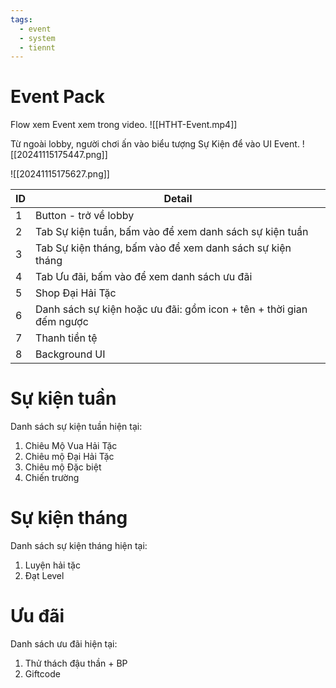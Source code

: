 ```yaml
---
tags:
  - event
  - system
  - tiennt
---
```

# Event Pack
Flow xem Event xem trong video.
![[HTHT-Event.mp4]]

Từ ngoài lobby, người chơi ấn vào biểu tượng Sự Kiện để vào UI Event.
![[20241115175447.png]]

![[20241115175627.png]]

| ID  | Detail                                                              |
| --- | ------------------------------------------------------------------- |
| 1   | Button - trở về lobby                                               |
| 2   | Tab Sự kiện tuần, bấm vào để xem danh sách sự kiện tuần             |
| 3   | Tab Sự kiện tháng, bấm vào để xem danh sách sự kiện tháng           |
| 4   | Tab Ưu đãi, bấm vào để xem danh sách ưu đãi                         |
| 5   | Shop Đại Hải Tặc                                                    |
| 6   | Danh sách sự kiện hoặc ưu đãi: gồm icon + tên + thời gian đếm ngược |
| 7   | Thanh tiền tệ                                                       |
| 8   | Background UI                                                       |
# Sự kiện tuần
Danh sách sự kiện tuần hiện tại:
1. Chiêu Mộ Vua Hải Tặc
2. Chiêu mộ Đại Hải Tặc
3. Chiêu mộ Đặc biệt
4. Chiến trường

# Sự kiện tháng
Danh sách sự kiện tháng hiện tại:
1. Luyện hải tặc
2. Đạt Level

# Ưu đãi
Danh sách ưu đãi hiện tại:
1. Thử thách đậu thần + BP
2. Giftcode
